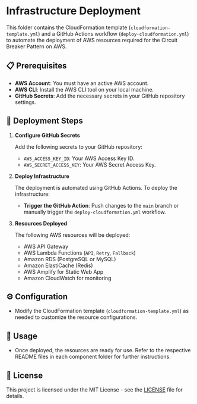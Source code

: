 # Infrastructure Deployment

This folder contains the CloudFormation template (`cloudformation-template.yml`) and a GitHub Actions workflow (`deploy-cloudformation.yml`) to automate the deployment of AWS resources required for the Circuit Breaker Pattern on AWS.

## 📋 Prerequisites

- **AWS Account**: You must have an active AWS account.
- **AWS CLI**: Install the AWS CLI tool on your local machine.
- **GitHub Secrets**: Add the necessary secrets in your GitHub repository settings.

## 🔧 Deployment Steps

1. **Configure GitHub Secrets**

   Add the following secrets to your GitHub repository:

   - `AWS_ACCESS_KEY_ID`: Your AWS Access Key ID.
   - `AWS_SECRET_ACCESS_KEY`: Your AWS Secret Access Key.

2. **Deploy Infrastructure**

   The deployment is automated using GitHub Actions. To deploy the infrastructure:

   - **Trigger the GitHub Action**: Push changes to the `main` branch or manually trigger the `deploy-cloudformation.yml` workflow.

3. **Resources Deployed**

   The following AWS resources will be deployed:

   - AWS API Gateway
   - AWS Lambda Functions (`API`, `Retry`, `Fallback`)
   - Amazon RDS (PostgreSQL or MySQL)
   - Amazon ElastiCache (Redis)
   - AWS Amplify for Static Web App
   - Amazon CloudWatch for monitoring

## ⚙️ Configuration

- Modify the CloudFormation template (`cloudformation-template.yml`) as needed to customize the resource configurations.

## 📘 Usage

- Once deployed, the resources are ready for use. Refer to the respective README files in each component folder for further instructions.

## 📝 License

This project is licensed under the MIT License - see the [LICENSE](../LICENSE) file for details.
